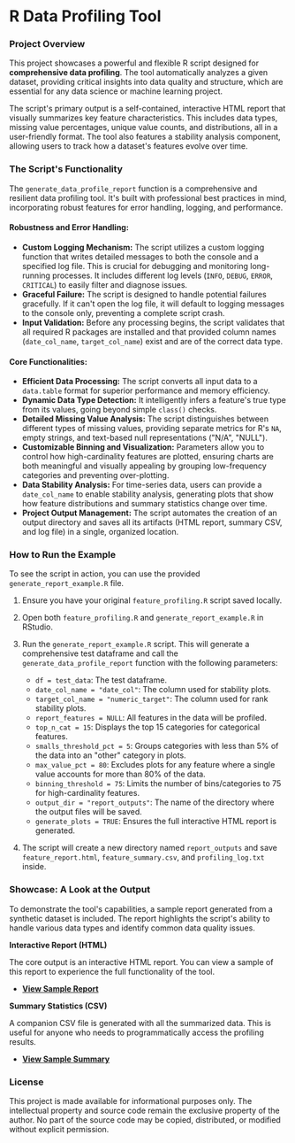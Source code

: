 # R Data Profiling Tool

### Project Overview

This project showcases a powerful and flexible R script designed for **comprehensive data profiling**. The tool automatically analyzes a given dataset, providing critical insights into data quality and structure, which are essential for any data science or machine learning project.

The script's primary output is a self-contained, interactive HTML report that visually summarizes key feature characteristics. This includes data types, missing value percentages, unique value counts, and distributions, all in a user-friendly format. The tool also features a stability analysis component, allowing users to track how a dataset's features evolve over time.

### The Script's Functionality

The `generate_data_profile_report` function is a comprehensive and resilient data profiling tool. It's built with professional best practices in mind, incorporating robust features for error handling, logging, and performance.

#### Robustness and Error Handling:
* **Custom Logging Mechanism:** The script utilizes a custom logging function that writes detailed messages to both the console and a specified log file. This is crucial for debugging and monitoring long-running processes. It includes different log levels (`INFO`, `DEBUG`, `ERROR`, `CRITICAL`) to easily filter and diagnose issues.
* **Graceful Failure:** The script is designed to handle potential failures gracefully. If it can't open the log file, it will default to logging messages to the console only, preventing a complete script crash.
* **Input Validation:** Before any processing begins, the script validates that all required R packages are installed and that provided column names (`date_col_name`, `target_col_name`) exist and are of the correct data type.

#### Core Functionalities:
* **Efficient Data Processing:** The script converts all input data to a `data.table` format for superior performance and memory efficiency.
* **Dynamic Data Type Detection:** It intelligently infers a feature's true type from its values, going beyond simple `class()` checks.
* **Detailed Missing Value Analysis:** The script distinguishes between different types of missing values, providing separate metrics for R's `NA`, empty strings, and text-based null representations ("N/A", "NULL").
* **Customizable Binning and Visualization:** Parameters allow you to control how high-cardinality features are plotted, ensuring charts are both meaningful and visually appealing by grouping low-frequency categories and preventing over-plotting.
* **Data Stability Analysis:** For time-series data, users can provide a `date_col_name` to enable stability analysis, generating plots that show how feature distributions and summary statistics change over time.
* **Project Output Management:** The script automates the creation of an output directory and saves all its artifacts (HTML report, summary CSV, and log file) in a single, organized location.

### How to Run the Example

To see the script in action, you can use the provided `generate_report_example.R` file.

1.  Ensure you have your original `feature_profiling.R` script saved locally.
2.  Open both `feature_profiling.R` and `generate_report_example.R` in RStudio.
3.  Run the `generate_report_example.R` script. This will generate a comprehensive test dataframe and call the `generate_data_profile_report` function with the following parameters:

    * `df = test_data`: The test dataframe.
    * `date_col_name = "date_col"`: The column used for stability plots.
    * `target_col_name = "numeric_target"`: The column used for rank stability plots.
    * `report_features = NULL`: All features in the data will be profiled.
    * `top_n_cat = 15`: Displays the top 15 categories for categorical features.
    * `smalls_threshold_pct = 5`: Groups categories with less than 5% of the data into an "other" category in plots.
    * `max_value_pct = 80`: Excludes plots for any feature where a single value accounts for more than 80% of the data.
    * `binning_threshold = 75`: Limits the number of bins/categories to 75 for high-cardinality features.
    * `output_dir = "report_outputs"`: The name of the directory where the output files will be saved.
    * `generate_plots = TRUE`: Ensures the full interactive HTML report is generated.

4.  The script will create a new directory named `report_outputs` and save `feature_report.html`, `feature_summary.csv`, and `profiling_log.txt` inside.

### Showcase: A Look at the Output

To demonstrate the tool's capabilities, a sample report generated from a synthetic dataset is included. The report highlights the script's ability to handle various data types and identify common data quality issues.

**Interactive Report (HTML)**

The core output is an interactive HTML report. You can view a sample of this report to experience the full functionality of the tool.

* [**View Sample Report**]([https://github.com/rao-anas-riaz/R-Auto-Data-Profiling/blob/main/report_outputs/feature_report.html](https://rao-anas-riaz.github.io/R-Auto-Data-Profiling/report_outputs/feature_report.html))

**Summary Statistics (CSV)**

A companion CSV file is generated with all the summarized data. This is useful for anyone who needs to programmatically access the profiling results.

* [**View Sample Summary**](https://github.com/rao-anas-riaz/R-Auto-Data-Profiling/blob/main/report_outputs/feature_summary.csv)

### License


This project is made available for informational purposes only. The intellectual property and source code remain the exclusive property of the author. No part of the source code may be copied, distributed, or modified without explicit permission.


